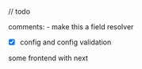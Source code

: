 // todo

comments:
	- make this a field resolver

- [x] config and config validation

some frontend with next


